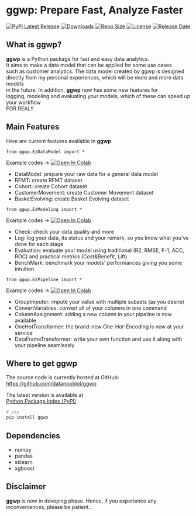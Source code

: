 # ggwp: Prepare Fast, Analyze Faster  
[![PyPI Latest Release](https://img.shields.io/pypi/v/ggwp)](https://pypi.org/project/ggwp/) 
[![Downloads](https://img.shields.io/pypi/dm/ggwp)](https://pypi.org/project/ggwp/)
[![Repo Size](https://img.shields.io/github/repo-size/datanooblol/ggwp)](https://pypi.org/project/ggwp/)
[![License](https://img.shields.io/pypi/l/ggwp)](https://pypi.org/project/ggwp/)
[![Release Date](https://img.shields.io/github/release-date/datanooblol/ggwp)](https://pypi.org/project/ggwp/)

## What is ggwp?

**ggwp** is a Python package for fast and easy data analytics.  
It aims to make a data model that can be applied for some use cases  
such as customer analytics. The data model created by ggwp is designed  
directly from my personal experiences, which will be more and more data models  
in the future. In addition, **ggwp** now has some new features for  
logging, modeling and evaluating your models, which of these can speed up your workflow  
FOR REAL!!

## Main Features  
Here are current features available in **ggwp**  

```
from ggwp.EzDataModel import *
```
Example codes -> [![Open In Colab](https://colab.research.google.com/assets/colab-badge.svg)](https://colab.research.google.com/drive/1BcbHZjwNHsxtypOhu9KgddPOY28N5Xtt?usp=sharing)  
-  DataModel: prepare your raw data for a general data model
-  RFMT: create RFMT dataset
-  Cohort: create Cohort dataset
-  CustomerMovement: create Customer Movement dataset
-  BasketEvolving: create Basket Evolving dataset  

```
from ggwp.EzModeling import *
```
Example codes -> [![Open In Colab](https://colab.research.google.com/assets/colab-badge.svg)](https://colab.research.google.com/drive/1uMNnpK-4x8wAq5pVsahWePnKzQNZdClK?usp=sharing)  
-  Check: check your data quality and more
-  Log: log your data, its status and your remark, so you know what you've done for each stage
-  Evaluation: evaluate your model using traditional (R2, RMSE, F-1, ACC, ROC) and practical metrics (Cost&Benefit, Lift)
-  BenchMark: benchmark your models' performances giving you some intuition  

```
from ggwp.EzPipeline import *
```
Example codes -> [![Open In Colab](https://colab.research.google.com/assets/colab-badge.svg)](https://colab.research.google.com/drive/1s4Rkpa53XxWn9GAfKFL9kot7Q44OMRum?usp=sharing)  

-  GroupImputer: impute your value with multiple subsets (as you desire)
-  ConvertVariables: convert all of your columns in one command  
-  ColumnAssignment: adding a new column in your pipeline is now available  
-  OneHotTransformer: the brand-new One-Hot-Encoding is now at your service
-  DataFrameTransformer: write your own function and use it along with your pipeline seamlessly


## Where to get **ggwp**  
The source code is currently hosted at GitHub:  
https://github.com/datanooblol/ggwp  

The latest version is available at  
[Python Package Index (PyPI)](https://pypi.org/project/ggwp/)  

```sh  
# pip  
pip install ggwp  
```  

## Dependencies  

-  numpy  
-  pandas  
-  sklearn
-  xgboost

## Disclaimer  
**ggwp** is now in devoping phase. Hence, if you experience any inconveniences, please be patient...